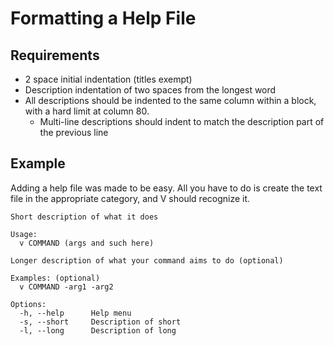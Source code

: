 # Formatting a Help File

## Requirements

- 2 space initial indentation (titles exempt)
- Description indentation of two spaces from the longest word
- All descriptions should be indented to the same column within a block, with a
  hard limit at column 80.
    - Multi-line descriptions should indent to match the description part of the previous line

## Example

Adding a help file was made to be easy. All you have to do is create the text file in the
appropriate category, and V should recognize it.

```text
Short description of what it does

Usage:
  v COMMAND (args and such here)

Longer description of what your command aims to do (optional)

Examples: (optional)
  v COMMAND -arg1 -arg2
  
Options:
  -h, --help      Help menu
  -s, --short     Description of short
  -l, --long      Description of long
```
